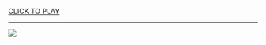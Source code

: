 
<a href="https://premium76.site?title=unblocked_games_79&ref=13M">CLICK TO PLAY</a></h3>
<hr>

<a href="https://premium76.site?title=unblocked_games_79&ref=13M"><img src="https://clearcache.store/games.png"></a>


